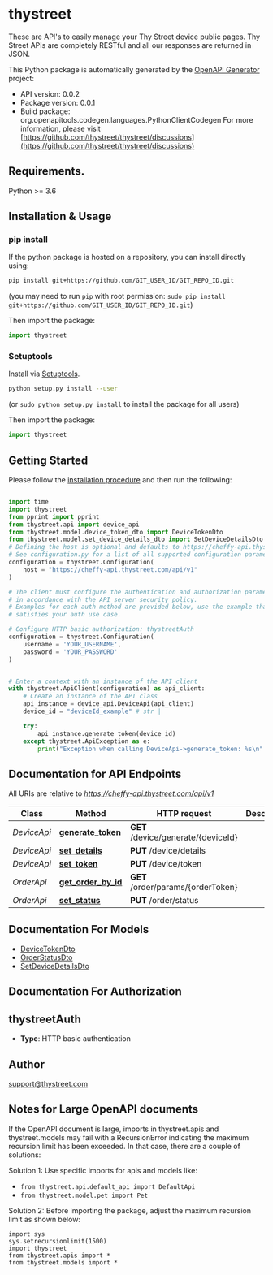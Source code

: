 # thystreet
These are API's to easily manage your Thy Street device public pages. Thy Street APIs are completely RESTful and all our responses are returned in JSON.

This Python package is automatically generated by the [OpenAPI Generator](https://openapi-generator.tech) project:

- API version: 0.0.2
- Package version: 0.0.1
- Build package: org.openapitools.codegen.languages.PythonClientCodegen
For more information, please visit [https://github.com/thystreet/thystreet/discussions](https://github.com/thystreet/thystreet/discussions)

## Requirements.

Python >= 3.6

## Installation & Usage
### pip install

If the python package is hosted on a repository, you can install directly using:

```sh
pip install git+https://github.com/GIT_USER_ID/GIT_REPO_ID.git
```
(you may need to run `pip` with root permission: `sudo pip install git+https://github.com/GIT_USER_ID/GIT_REPO_ID.git`)

Then import the package:
```python
import thystreet
```

### Setuptools

Install via [Setuptools](http://pypi.python.org/pypi/setuptools).

```sh
python setup.py install --user
```
(or `sudo python setup.py install` to install the package for all users)

Then import the package:
```python
import thystreet
```

## Getting Started

Please follow the [installation procedure](#installation--usage) and then run the following:

```python

import time
import thystreet
from pprint import pprint
from thystreet.api import device_api
from thystreet.model.device_token_dto import DeviceTokenDto
from thystreet.model.set_device_details_dto import SetDeviceDetailsDto
# Defining the host is optional and defaults to https://cheffy-api.thystreet.com/api/v1
# See configuration.py for a list of all supported configuration parameters.
configuration = thystreet.Configuration(
    host = "https://cheffy-api.thystreet.com/api/v1"
)

# The client must configure the authentication and authorization parameters
# in accordance with the API server security policy.
# Examples for each auth method are provided below, use the example that
# satisfies your auth use case.

# Configure HTTP basic authorization: thystreetAuth
configuration = thystreet.Configuration(
    username = 'YOUR_USERNAME',
    password = 'YOUR_PASSWORD'
)


# Enter a context with an instance of the API client
with thystreet.ApiClient(configuration) as api_client:
    # Create an instance of the API class
    api_instance = device_api.DeviceApi(api_client)
    device_id = "deviceId_example" # str | 

    try:
        api_instance.generate_token(device_id)
    except thystreet.ApiException as e:
        print("Exception when calling DeviceApi->generate_token: %s\n" % e)
```

## Documentation for API Endpoints

All URIs are relative to *https://cheffy-api.thystreet.com/api/v1*

Class | Method | HTTP request | Description
------------ | ------------- | ------------- | -------------
*DeviceApi* | [**generate_token**](docs/DeviceApi.md#generate_token) | **GET** /device/generate/{deviceId} | 
*DeviceApi* | [**set_details**](docs/DeviceApi.md#set_details) | **PUT** /device/details | 
*DeviceApi* | [**set_token**](docs/DeviceApi.md#set_token) | **PUT** /device/token | 
*OrderApi* | [**get_order_by_id**](docs/OrderApi.md#get_order_by_id) | **GET** /order/params/{orderToken} | 
*OrderApi* | [**set_status**](docs/OrderApi.md#set_status) | **PUT** /order/status | 


## Documentation For Models

 - [DeviceTokenDto](docs/DeviceTokenDto.md)
 - [OrderStatusDto](docs/OrderStatusDto.md)
 - [SetDeviceDetailsDto](docs/SetDeviceDetailsDto.md)


## Documentation For Authorization


## thystreetAuth

- **Type**: HTTP basic authentication


## Author

support@thystreet.com


## Notes for Large OpenAPI documents
If the OpenAPI document is large, imports in thystreet.apis and thystreet.models may fail with a
RecursionError indicating the maximum recursion limit has been exceeded. In that case, there are a couple of solutions:

Solution 1:
Use specific imports for apis and models like:
- `from thystreet.api.default_api import DefaultApi`
- `from thystreet.model.pet import Pet`

Solution 2:
Before importing the package, adjust the maximum recursion limit as shown below:
```
import sys
sys.setrecursionlimit(1500)
import thystreet
from thystreet.apis import *
from thystreet.models import *
```

